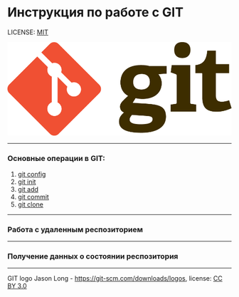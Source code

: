 # Инструкция по работе с GIT

LICENSE: [MIT](./license.md)

![git-logo](./GitLogo.png)

---

### Основные операции в **GIT**:
1. [git config](config.md "перейти к странице")
2. [git init](init.md "перейти к странице")
3. [git add](add.md "перейти к странице")
4. [git commit](commit.md "перейти к странице")
5. [git clone](clone.md "перейти к странице")


---
### Работа с удаленным респозиторием

---
### Получение данных о состоянии респозитория
---


GIT logo Jason Long - https://git-scm.com/downloads/logos, license: [СС BY 3.0](https://creativecommons.org/licenses/by/3.0/)